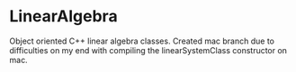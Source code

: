 # LinearAlgebra
Object oriented C++ linear algebra classes.
Created mac branch due to difficulties on my end with compiling the linearSystemClass constructor on mac.
